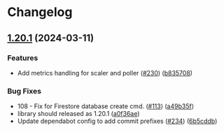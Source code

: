 # Changelog

## [1.20.1](https://github.com/cloudspannerecosystem/autoscaler/compare/v1.20.0...v1.20.1) (2024-03-11)


### Features

* Add metrics handling for scaler and poller ([#230](https://github.com/cloudspannerecosystem/autoscaler/issues/230)) ([b835708](https://github.com/cloudspannerecosystem/autoscaler/commit/b835708c53fce1c72f92af9adae216b779e2e932))


### Bug Fixes

* 108 - Fix for Firestore database create cmd. ([#113](https://github.com/cloudspannerecosystem/autoscaler/issues/113)) ([a49b35f](https://github.com/cloudspannerecosystem/autoscaler/commit/a49b35f63f296bbffcaccd8423047c56ae805024))
* library should released as 1.20.1 ([a0f36ae](https://github.com/cloudspannerecosystem/autoscaler/commit/a0f36aeca87fd308bf240e1be061e282b51f7a71))
* Update dependabot config to add commit prefixes ([#234](https://github.com/cloudspannerecosystem/autoscaler/issues/234)) ([6b5cddb](https://github.com/cloudspannerecosystem/autoscaler/commit/6b5cddb518426ab3548d4a71d0440aa03160a9f5))

